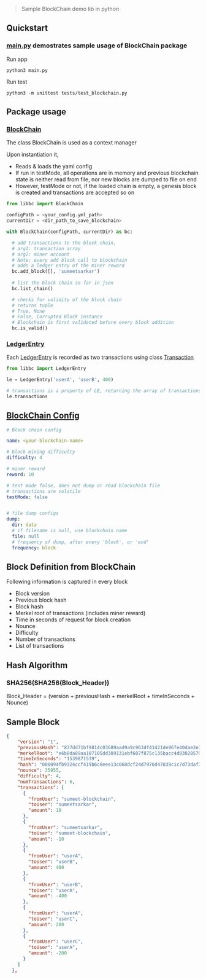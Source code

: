 > Sample BlockChain demo lib in python

## Quickstart

### [main.py](main.py) demostrates sample usage of BlockChain package

Run app
```
python3 main.py
```

Run test
```
python3 -m unittest tests/test_blockchain.py
```

## Package usage
### [BlockChain](libbc/blockchain.py)

The class BlockChain is used as a context manager

Upon instantiation it,
  - Reads & loads the yaml config
  - If run in testMode, all operations are in memory and previous blockchain state is neither read from file, nor new blocks are dumped to file on end
  - However, testMode or not, if the loaded chain is empty, a genesis block is created and transactions are accepted so on 

```python
from libbc import BlockChain

configPath = <your_config.yml_path>
currentDir = <dir_path_to_save_blockchain>

with BlockChain(configPath, currentDir) as bc:

  # add transactions to the block chain,
  # arg1: transaction array
  # arg2: miner account
  # Note: every add block call to blockchain
  # adds a ledger entry of the miner reward
  bc.add_block([], 'sumeetsarkar')
  
  # list the block chain so far in json
  bc.list_chain()

  # checks for validity of the block chain
  # returns tuple
  # True, None
  # False, Corrupted Block instance 
  # Blockchain is first validated before every block addition
  bc.is_valid()
```

### [LedgerEntry](libbc/ledgerentry.py)

Each [LedgerEntry](libbc/ledgerentry.py) is recorded as two transactions using class [Transaction](libbc/transaction.py)

```python
from libbc import LedgerEntry

le = LedgerEntry('userA', 'userB', 400)

# transactions is a property of LE, returning the array of transactions in ledger
le.transactions
```

## [BlockChain Config](config.yml)
```yaml
# Block chain config

name: <your-blockchain-name>

# block mining difficulty
difficulty: 4

# miner reward
reward: 10

# test mode false, does not dump or read blockchain file
# transactions are volatile
testMode: false


# file dump configs
dump:
  dir: data
  # if filename is null, use blockchain name
  file: null
  # frequency of dump, after every 'block', or 'end'
  frequency: block

```

## Block Definition from BlockChain

Following information is captured in every block
- Block version
- Previous block hash
- Block hash
- Merkel root of transactions (includes miner reward)
- Time in seconds of request for block creation
- Nounce
- Difficulty
- Number of transactions
- List of transactions


## Hash Algorithm

### SHA256(SHA256(Block_Header))

Block_Header = (version + previousHash + merkelRoot + timeInSeconds + Nounce)


## Sample Block

```json
{
    "version": "1",
    "previousHash": "837dd71bf9814c03689aad9a9c963df41421de96fe40dae2e1b56898d3aeb5c7",
    "merkelRoot": "e6b8da89aa107105dd309131ebf607f875c135bacc4d030205794e224b1f7d01",
    "timeInSeconds": "1539871539",
    "hash": "000094fb9324ccf419b6c8eee13c068dcf24d7976d47839c1c7d73daf35c4f9a",
    "nounce": 35955,
    "difficulty": 4,
    "numTransactions": 6,
    "transactions": [
      {
        "fromUser": "sumeet-blockchain",
        "toUser": "sumeetsarkar",
        "amount": 10
      },
      {
        "fromUser": "sumeetsarkar",
        "toUser": "sumeet-blockchain",
        "amount": -10
      },
      {
        "fromUser": "userA",
        "toUser": "userB",
        "amount": 400
      },
      {
        "fromUser": "userB",
        "toUser": "userA",
        "amount": -400
      },
      {
        "fromUser": "userA",
        "toUser": "userC",
        "amount": 200
      },
      {
        "fromUser": "userC",
        "toUser": "userA",
        "amount": -200
      }
    ]
  },
```